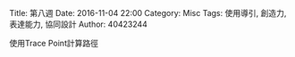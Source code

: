 Title: 第八週
Date: 2016-11-04 22:00
Category: Misc
Tags: 使用導引, 創造力, 表達能力, 協同設計
Author: 40423244

<p>使用Trace Point計算路徑<p>

